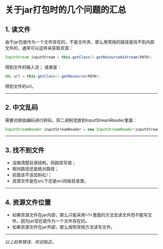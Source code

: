# 关于jar打包时的几个问题的汇总

## 1. 读文件 ##
由于jar包是作为一个文件存在的，不是文件夹，那么用常规的路径是找不到内部文件的，通常可以这样来获取资源：

```java
InputStream inputStream = this.getClass().getResourceAsStream(PATH);
```
得到文件的输入流；
或者是：

```java
URL url = this.getClass().getResource(PATH);
```
得到文件的url。

---
## 2. 中文乱码 ##
需要对原始编码进行转码，将二进制流放到InputStreamReader里面：

```java
InputStreamReader inputStreamReader = new InputStreamReader(inputStream, "UTF-8");
```

---
## 3. 找不到文件 ##
- 没搞清楚目录结构，将路径写错；
- 相对路径还是绝对路径；
- 前面该不该加斜杠/；
- 资源文件是在src下还是src同级目录里。

---
## 4. 资源文件位置 ##
- 如果资源文件在jar内部，那么只能采用<1>里面的方法去读文件而不能写文件。因为jar现在是作为一个文件存在的。
- 如果资源文件在jar外部，那么按照常规方法读写文件。

---
*以上如有错误，欢迎指正。*
